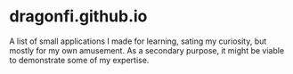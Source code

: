 # dragonfi.github.io

A list of small applications I made for learning, sating my curiosity, but mostly for my own amusement.
As a secondary purpose, it might be viable to demonstrate some of my expertise.
